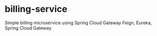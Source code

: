 # billing-service
Simple billing microservice using Spring Cloud Gateway Feign, Eureka, Spring Cloud Gateway
